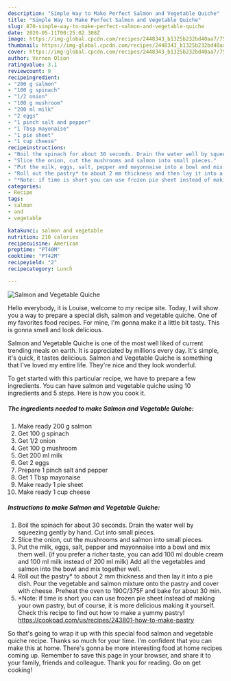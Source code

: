 ```yaml
---
description: "Simple Way to Make Perfect Salmon and Vegetable Quiche"
title: "Simple Way to Make Perfect Salmon and Vegetable Quiche"
slug: 870-simple-way-to-make-perfect-salmon-and-vegetable-quiche
date: 2020-05-11T00:25:02.308Z
image: https://img-global.cpcdn.com/recipes/2448343_b1325b232bd40aa7/751x532cq70/salmon-and-vegetable-quiche-recipe-main-photo.jpg
thumbnail: https://img-global.cpcdn.com/recipes/2448343_b1325b232bd40aa7/751x532cq70/salmon-and-vegetable-quiche-recipe-main-photo.jpg
cover: https://img-global.cpcdn.com/recipes/2448343_b1325b232bd40aa7/751x532cq70/salmon-and-vegetable-quiche-recipe-main-photo.jpg
author: Vernon Olson
ratingvalue: 3.1
reviewcount: 9
recipeingredient:
- "200 g salmon"
- "100 g spinach"
- "1/2 onion"
- "100 g mushroom"
- "200 ml milk"
- "2 eggs"
- "1 pinch salt and pepper"
- "1 Tbsp mayonaise"
- "1 pie sheet"
- "1 cup cheese"
recipeinstructions:
- "Boil the spinach for about 30 seconds. Drain the water well by squeezing gently by hand. Cut into small pieces."
- "Slice the onion, cut the mushrooms and salmon into small pieces."
- "Put the milk, eggs, salt, pepper and mayonnaise into a bowl and mix them well. (if you prefer a richer taste, you can add 100 ml double cream and 100 ml milk instead of 200 ml milk) Add all the vegetables and salmon into the bowl and mix together well."
- "Roll out the pastry* to about 2 mm thickness and then lay it into a pie dish. Pour the vegetable and salmon mixture onto the pastry and cover with cheese. Preheat the oven to 190C/375F and bake for about 30 min."
- "*Note: if time is short you can use frozen pie sheet instead of making your own pastry, but of course, it is more delicious making it yourself. Check this recipe to find out how to make a yummy pastry! https://cookpad.com/us/recipes/243801-how-to-make-pastry"
categories:
- Recipe
tags:
- salmon
- and
- vegetable

katakunci: salmon and vegetable 
nutrition: 210 calories
recipecuisine: American
preptime: "PT40M"
cooktime: "PT42M"
recipeyield: "2"
recipecategory: Lunch

---
```



![Salmon and Vegetable Quiche](https://img-global.cpcdn.com/recipes/2448343_b1325b232bd40aa7/751x532cq70/salmon-and-vegetable-quiche-recipe-main-photo.jpg)

Hello everybody, it is Louise, welcome to my recipe site. Today, I will show you a way to prepare a special dish, salmon and vegetable quiche. One of my favorites food recipes. For mine, I'm gonna make it a little bit tasty. This is gonna smell and look delicious.



Salmon and Vegetable Quiche is one of the most well liked of current trending meals on earth. It is appreciated by millions every day. It's simple, it's quick, it tastes delicious. Salmon and Vegetable Quiche is something that I've loved my entire life. They're nice and they look wonderful.


To get started with this particular recipe, we have to prepare a few ingredients. You can have salmon and vegetable quiche using 10 ingredients and 5 steps. Here is how you cook it.

<!--inarticleads1-->

##### The ingredients needed to make Salmon and Vegetable Quiche:

1. Make ready 200 g salmon
1. Get 100 g spinach
1. Get 1/2 onion
1. Get 100 g mushroom
1. Get 200 ml milk
1. Get 2 eggs
1. Prepare 1 pinch salt and pepper
1. Get 1 Tbsp mayonaise
1. Make ready 1 pie sheet
1. Make ready 1 cup cheese




<!--inarticleads2-->

##### Instructions to make Salmon and Vegetable Quiche:

1. Boil the spinach for about 30 seconds. Drain the water well by squeezing gently by hand. Cut into small pieces.
1. Slice the onion, cut the mushrooms and salmon into small pieces.
1. Put the milk, eggs, salt, pepper and mayonnaise into a bowl and mix them well. (if you prefer a richer taste, you can add 100 ml double cream and 100 ml milk instead of 200 ml milk) Add all the vegetables and salmon into the bowl and mix together well.
1. Roll out the pastry* to about 2 mm thickness and then lay it into a pie dish. Pour the vegetable and salmon mixture onto the pastry and cover with cheese. Preheat the oven to 190C/375F and bake for about 30 min.
1. *Note: if time is short you can use frozen pie sheet instead of making your own pastry, but of course, it is more delicious making it yourself. Check this recipe to find out how to make a yummy pastry! https://cookpad.com/us/recipes/243801-how-to-make-pastry




So that's going to wrap it up with this special food salmon and vegetable quiche recipe. Thanks so much for your time. I'm confident that you can make this at home. There's gonna be more interesting food at home recipes coming up. Remember to save this page in your browser, and share it to your family, friends and colleague. Thank you for reading. Go on get cooking!
